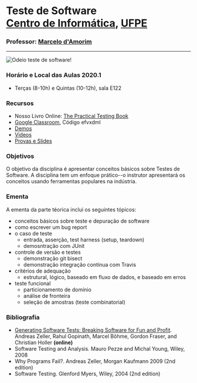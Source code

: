 # Teste de Software <br> [Centro de Informática](http://www.cin.ufpe.br), [UFPE](http://www.ufpe.br) 
### Professor: [Marcelo d'Amorim](http://www.cin.ufpe.br/~damorim/)
<hr>

![Odeio teste de software!](https://raw.githubusercontent.com/damorim/testing-cin/master/img/scared-bug-clipart-1.jpg)

<!--Esta disciplina é oferecida na graduação e na pós-graduação, em semestres alternados.<br> 2019.1 -->

### Horário e Local das Aulas 2020.1
* Terças (8-10h) e Quintas (10-12h), sala E122

### Recursos
- Nosso Livro Online: [The Practical Testing Book](https://damorimrg.github.io/practical_testing_book/intro.html)
- [Google Classroom](https://classroom.google.com/u/1/c/NTM2NjMzODA2MzRa), Código efvxdml
- [Demos](https://github.com/damorimRG/practical_testing_book/tree/master/demos)
- [Videos](https://www.youtube.com/playlist?list=PLFBNFAddO-xtGVJjiZACr-H3dpPn8zam7)
- [Provas e Slides](https://github.com/damorimRG/testing-cin)
<!--- [Planilha de notas](http://tiny.cc/6zgelz)-->

### Objetivos

O objetivo da disciplina é apresentar conceitos básicos sobre Testes de Software. A disciplina tem um enfoque prático--o instrutor apresentará os conceitos usando ferramentas populares na indústria.

<!---
### Forma de Avaliação
- Prova 20%
- Seminário 30% ([Temas](http://tiny.cc/g5helz))
- Projeto 50% (Para alunos de graduação -> [Especificação](http://tiny.cc/rxhelz))
--->

### Ementa

A ementa da parte téorica inclui os seguintes tópicos:

* conceitos básicos sobre teste e depuração de software
* como escrever um bug report
* o caso de teste 
  * entrada, asserção, test harness (setup, teardown)
  * demosntração com JUnit
* controle de versão e testes
  * demonstração git bisect
  * demonstração integração contínua com Travis
* critérios de adequação
  * estrutural, lógico, baseado em fluxo de dados, e baseado em erros
* teste funcional
  * particionamento de domínio
  * análise de fronteira
  * seleção de amostras (teste combinatorial)


### Bibliografia
- [Generating Software Tests: Breaking Software for Fun and Profit](https://www.fuzzingbook.org/). Andreas Zeller, Rahul Gopinath, Marcel Böhme, Gordon Fraser, and Christian Holler <b>(online)</b>
- Software Testing and Analysis. Mauro Pezze and Michal Young, Wiley, 2008  
- Why Programs Fail?. Andreas Zeller, Morgan Kaufmann 2009 (2nd edition)
- Software Testing. Glenford Myers, Wiley, 2004 (2nd edition)


<!---

### Cronograma de Aulas

**Atenção!** 
*Este plano de aulas está sujeito a alterações durante o semestre, visite frequentemente a página para obter a versão mais atualizada, ou acompanhe os updates no repositório.*

| # | Data | Assunto | Vídeos |
|:---:|:----:|:----------------------:|:----------------------|
| 01 | 10/03/2020 | Visão geral da disciplina. | |
| 02 | 12/03/2020 | Definições: Falta versus falha, Teste versus depuração, e os vários tipos de teste. | [Specs](https://youtu.be/DafMDBHtwl4) |
| 03 | 17/03/2020 | Framework de testes. <b>Demo</b>: JUnit + Python unittest | - [Quiz](https://www.youtube.com/watch?v=ugTQz2HJeoM)<br>- [Agenda + Framework de Testes](https://www.youtube.com/watch?v=NvNQAuoAf6s)<br>- [Demo: JUnit+Hamcrest](https://youtu.be/GeQGAlpsUTk) |
| 04 | 19/03/2020 | Sistemas de build. <b>Demo</b>: Gradle |  |
| 05 | 24/03/2020 | Cobertura. <b>Demo</b>: Jacoco |  |
| 06 | 26/03/2020 | Teste de mutação. <b>Demo</b>: PIT |  |
| 06 | 31/03/2020 | Teste combinatorial. <b>Demo</b>: ACTS |  |
| 07 | 02/04/2020 | "Behavior-Driven Development". <b>Demo</b>: Cucumber |  |
| 08 | 07/04/2020 | UI Testing. <b>Demo</b>: Selenium, Watir |  |
| 09 | 09/04/2020 | Fuzzing. <b>Demo</b>: AFL |  |
| 10 | 14/04/2020| Prova | - |

-->

<!--
| - | -| Seminários | - |
| - | - | Apresentação de projetos | - |
-->
